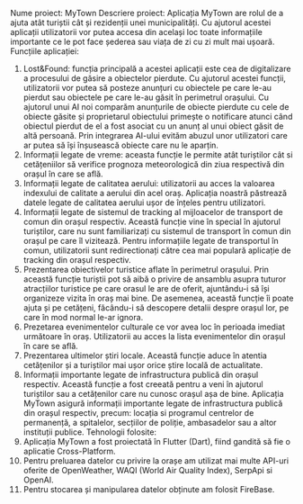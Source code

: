   Nume proiect: MyTown
  Descriere proiect:
  Aplicația MyTown are rolul de a ajuta atât turiștii cât și rezidenții unei municipalități. Cu ajutorul acestei aplicații utilizatorii vor putea accesa din același loc toate informațiile importante ce le pot face șederea sau viața de zi cu zi mult mai ușoară.
Funcțiile aplicației:
1. Lost&Found: funcția principală a acestei aplicații este cea de digitalizare a procesului de găsire a obiectelor pierdute. Cu ajutorul acestei funcții, utilizatorii vor putea să posteze anunțuri cu obiectele pe care le-au pierdut sau obiectele pe care le-au găsit în perimetrul orașului. Cu ajutorul unui AI noi comparăm anunțurile de obiecte pierdute cu cele de obiecte găsite și proprietarul obiectului primește o notificare atunci când obiectul pierdut de el a fost asociat cu un anunț al unui obiect găsit de altă persoană. Prin integrarea AI-ului evităm abuzul unor utilizatori care ar putea să își înșusească obiecte care nu le aparțin.
2. Informații legate de vreme: aceasta funcție le permite atât turiștilor cât si cetățeniilor să verifice prognoza meteorologică din ziua respectivă din orașul în care se află.
3. Informații legate de calitatea aerului: utilizatorii au acces la valoarea indexului de calitate a aerului din acel oraș. Aplicația noastră păstrează datele legate de calitatea aerului ușor de înțeles pentru utilizatori.
4. Informații legate de sistemul de tracking al mijloacelor de transport de comun din orașul respectiv. Această funcție vine în special în ajutorul  turiștilor, care nu sunt familiarizați cu sistemul de transport în comun din orașul pe care îl vizitează. Pentru informațiile legate de transportul în comun, utilizatorii sunt redirectionați către cea mai populară aplicație de tracking din orașul respectiv.
5. Prezentarea obiectivelor turistice aflate în perimetrul orașului. Prin această funcție turiștii pot să aibă o privire de ansamblu asupra tuturor atracțiilor turistice pe care orasul le are de oferit, ajuntându-i să își organizeze vizita în oraș mai bine. De asemenea, această funcție îi poate ajuta și pe cetățeni, făcându-i să descopere detalii despre orașul lor, pe care în mod normal le-ar ignora.
6. Prezetarea evenimentelor culturale ce vor avea loc în perioada imediat următoare în oraș. Utilizatorii au acces la lista evenimentelor din orașul în care se află.
7. Prezentarea ultimelor știri locale. Această funcție aduce în atentia cetățenilor și a turiștilor mai ușor orice știre locală de actualitate.
8. Informații importante legate de infrastructura publică din orașul respectiv. Această funcție a fost creeată pentru a veni în ajutorul turiștilor sau a cetățenilor care nu cunosc orașul așa de bine. Aplicația MyTown asigură informații importante legate de infrastructura publică din orașul respectiv, precum: locația si programul centrelor de permanență, a spitalelor, secțiilor de poliție, ambasadelor sau a altor instituții publice.
   Tehnologii folosite:
1. Aplicația MyTown a fost proiectată în Flutter (Dart), fiind gandită să fie o aplicatie Cross-Platform.
2. Pentru preluarea datelor cu privire la orașe am utilizat mai multe API-uri oferite de OpenWeather, WAQI (World Air Quality Index), SerpApi si OpenAI.
3. Pentru stocarea și manipularea datelor obținute am folosit FireBase.
